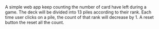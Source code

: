 A simple web app keep counting the number of card have left during a game.
The deck will be divided into 13 piles according to their rank.
Each time user clicks on a pile, the count of that rank will decrease by 1. 
A reset button the reset all the count.
